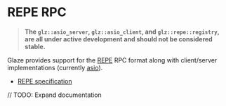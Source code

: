 # REPE RPC

> **The `glz::asio_server`, `glz::asio_client`, and `glz::repe::registry`, are all under active development and should not be considered stable.**

Glaze provides support for the [REPE](https://github.com/stephenberry/repe) RPC format along with client/server implementations (currently [asio](http://think-async.com/Asio/)).

- [REPE specification](https://github.com/stephenberry/repe)

// TODO: Expand documentation
